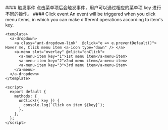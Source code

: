 <cn>
#### 触发事件
点击菜单项后会触发事件，用户可以通过相应的菜单项 key 进行不同的操作。
</cn>

<us>
#### Click event
An event will be triggered when you click menu items, in which you can make different operations according to item's key.
</us>

```tpl
<template>
  <a-dropdown>
    <a class="ant-dropdown-link"  @click="e => e.preventDefault()"> Hover me, Click menu item <a-icon type="down" /> </a>
    <a-menu slot="overlay" @click="onClick">
      <a-menu-item key="1">1st menu item</a-menu-item>
      <a-menu-item key="2">2nd menu item</a-menu-item>
      <a-menu-item key="3">3rd menu item</a-menu-item>
    </a-menu>
  </a-dropdown>
</template>

<script>
  export default {
    methods: {
      onClick({ key }) {
        console.log(`Click on item ${key}`);
      },
    },
  };
</script>
```
